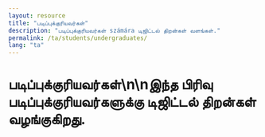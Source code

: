 ```yaml
---
layout: resource
title: "படிப்புக்குரியவர்கள்"
description: "படிப்புக்குரியவர்கள் számára டிஜிட்டல் திறன்கள் வளங்கள்."
permalink: /ta/students/undergraduates/
lang: "ta"
---
```


# படிப்புக்குரியவர்கள்\n\nஇந்த பிரிவு படிப்புக்குரியவர்களுக்கு டிஜிட்டல் திறன்கள் வழங்குகிறது.
